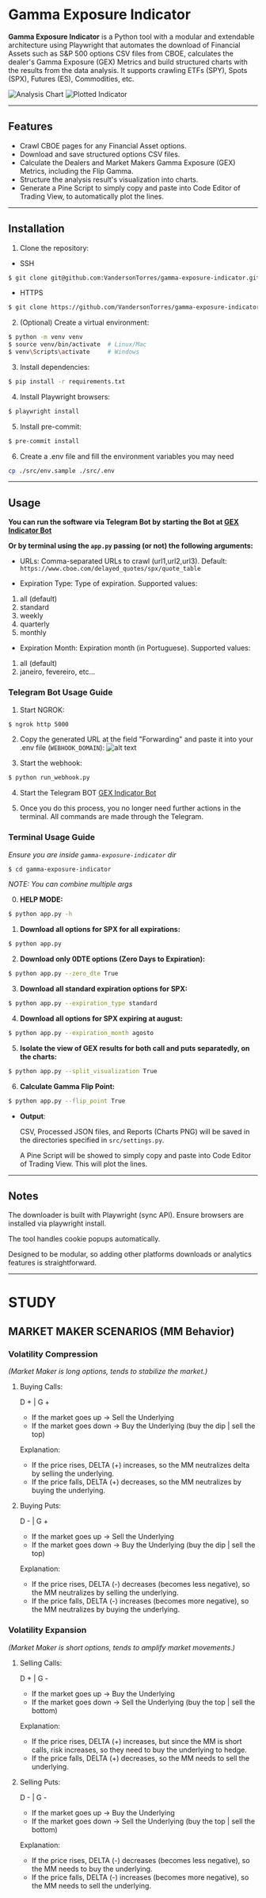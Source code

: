# Gamma Exposure Indicator

**Gamma Exposure Indicator** is a Python tool with a modular and extendable architecture using Playwright that automates the download of Financial Assets such as S&P 500 options CSV files from CBOE, calculates the dealer's Gamma Exposure (GEX) Metrics and build structured charts with the results from the data analysis. It supports crawling ETFs (SPY), Spots (SPX), Futures (ES), Commodities, etc.

![Analysis Chart](data/reports/gex_cboe_spx_27-08-25.png)
![Plotted Indicator](data/reports/1.plotted_indicator_example.jpeg)

---

## Features

- Crawl CBOE pages for any Financial Asset options.
- Download and save structured options CSV files.
- Calculate the Dealers and Market Makers Gamma Exposure (GEX) Metrics, including the Flip Gamma.
- Structure the analysis result's visualization into charts.
- Generate a Pine Script to simply copy and paste into Code Editor of Trading View, to automatically plot the lines.

---

## Installation

1. Clone the repository:
- SSH
```bash
$ git clone git@github.com:VandersonTorres/gamma-exposure-indicator.git
```
- HTTPS
```bash
$ git clone https://github.com/VandersonTorres/gamma-exposure-indicator.git
```

2. (Optional) Create a virtual environment:
```bash
$ python -m venv venv
$ source venv/bin/activate  # Linux/Mac
$ venv\Scripts\activate     # Windows
```

3. Install dependencies:
```bash
$ pip install -r requirements.txt
```

4. Install Playwright browsers:

```bash
$ playwright install
```

5. Install pre-commit:

```bash
$ pre-commit install
```

6. Create a .env file and fill the environment variables you may need
```bash
cp ./src/env.sample ./src/.env
```

---

## Usage

**You can run the software via Telegram Bot by starting the Bot at [GEX Indicator Bot](http://t.me/GEXIndicatorBot)**

**Or by terminal using the `app.py` passing (or not) the following arguments:**

- URLs: Comma-separated URLs to crawl (url1,url2,url3). Default: `https://www.cboe.com/delayed_quotes/spx/quote_table`

- Expiration Type: Type of expiration. Supported values:
1. all (default)
2. standard
3. weekly
4. quarterly
5. monthly

- Expiration Month: Expiration month (in Portuguese). Supported values:

1. all (default)
2. janeiro, fevereiro, etc...

### Telegram Bot Usage Guide

1. Start NGROK:
```bash
$ ngrok http 5000
```

2. Copy the generated URL at the field "Forwarding" and paste it into your .env file (`WEBHOOK_DOMAIN`):
![alt text](data/imagengrok.png)

3. Start the webhook:
```bash
$ python run_webhook.py
```

4. Start the Telegram BOT [GEX Indicator Bot](http://t.me/GEXIndicatorBot)

5. Once you do this process, you no longer need further actions in the terminal. All commands are made through the Telegram.

### Terminal Usage Guide

*Ensure you are inside `gamma-exposure-indicator` dir*
```bash
$ cd gamma-exposure-indicator
```

*NOTE: You can combine multiple args*

0. **HELP MODE:**
```bash
$ python app.py -h
```

1. **Download all options for SPX for all expirations:**
```bash
$ python app.py
```

2. **Download only 0DTE options (Zero Days to Expiration):**
```bash
$ python app.py --zero_dte True
```

3. **Download all standard expiration options for SPX:**
```bash
$ python app.py --expiration_type standard
```

4. **Download all options for SPX expiring at august:**
```bash
$ python app.py --expiration_month agosto
```

5. **Isolate the view of GEX results for both call and puts separatedly, on the charts:**
```bash
$ python app.py --split_visualization True
```

6. **Calculate Gamma Flip Point:**
```bash
$ python app.py --flip_point True
```
- **Output**:

    CSV, Processed JSON files, and Reports (Charts PNG) will be saved in the directories specified in `src/settings.py`.

    A Pine Script will be showed to simply copy and paste into Code Editor of Trading View. This will plot the lines.

---

## Notes
The downloader is built with Playwright (sync API). Ensure browsers are installed via playwright install.

The tool handles cookie popups automatically.

Designed to be modular, so adding other platforms downloads or analytics features is straightforward.

---

# STUDY

## MARKET MAKER SCENARIOS (MM Behavior)

### Volatility Compression
*(Market Maker is long options, tends to stabilize the market.)*

1. Buying Calls:

    D + | G +

    - If the market goes up  ->  Sell the Underlying
    - If the market goes down ->  Buy the Underlying
    (buy the dip | sell the top)

    Explanation:
    - If the price rises, DELTA (+) increases, so the MM neutralizes delta by selling the underlying.
    - If the price falls, DELTA (+) decreases, so the MM neutralizes by buying the underlying.

2. Buying Puts:

    D - | G +

    - If the market goes up  ->  Sell the Underlying
    - If the market goes down ->  Buy the Underlying
    (buy the dip | sell the top)

    Explanation:
    - If the price rises, DELTA (-) decreases (becomes less negative), so the MM neutralizes by selling the underlying.
    - If the price falls, DELTA (-) increases (becomes more negative), so the MM neutralizes by buying the underlying.

### Volatility Expansion
*(Market Maker is short options, tends to amplify market movements.)*

1. Selling Calls:

    D + | G -

    - If the market goes up  ->  Buy the Underlying
    - If the market goes down ->  Sell the Underlying
    (buy the top | sell the bottom)

    Explanation:
    - If the price rises, DELTA (+) increases, but since the MM is short calls, risk increases, so they need to buy the underlying to hedge.
    - If the price falls, DELTA (+) decreases, so the MM needs to sell the underlying.

2. Selling Puts:

    D - | G -

    - If the market goes up  ->  Buy the Underlying
    - If the market goes down ->  Sell the Underlying
    (buy the top | sell the bottom)

    Explanation:
    - If the price rises, DELTA (-) decreases (becomes less negative), so the MM needs to buy the underlying.
    - If the price falls, DELTA (-) increases (becomes more negative), so the MM needs to sell the underlying.
